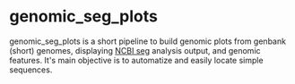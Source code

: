 # genomic_seg_plots
genomic_seg_plots is a short pipeline to build genomic plots from genbank (short) genomes, displaying [NCBI seg](https://www.google.com/url?sa=t&rct=j&q=&esrc=s&source=web&cd=&ved=2ahUKEwjXhqnZxPLwAhXIm-AKHXmoAp4QFjAAegQIBBAD&url=ftp%3A%2F%2Fftp.ncbi.nlm.nih.gov%2Fpub%2Fseg%2Fseg%2F&usg=AOvVaw2s1FT-lfX5HmgPegjJk2tB) analysis output, and genomic features. It's main objective is to automatize and easily locate simple sequences.
